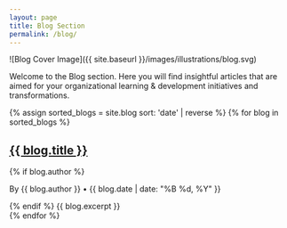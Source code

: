 ```yaml
---
layout: page
title: Blog Section
permalink: /blog/
---
```


![Blog Cover Image]({{ site.baseurl }}/images/illustrations/blog.svg)

Welcome to the Blog section. Here you will find insightful articles that are aimed for your organizational learning & development initiatives and transformations.

{% assign sorted_blogs = site.blog   sort: 'date' | reverse %}
{% for blog in sorted_blogs %}
<div class="post">
  <h2><a href="{{ site.baseurl }}{{ blog.url }}">{{ blog.title }}</a></h2>
  {% if blog.author %}
    <p class="post-meta">By {{ blog.author }} • {{ blog.date | date: "%B %d, %Y" }}</p>
  {% endif %}
  {{ blog.excerpt }}
</div>
{% endfor %}